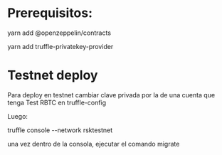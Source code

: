 # Prerequisitos:

yarn add @openzeppelin/contracts

yarn add truffle-privatekey-provider

# Testnet deploy

Para deploy en testnet cambiar clave privada por la de una cuenta que tenga Test RBTC en truffle-config

Luego:

truffle console --network rsktestnet

una vez dentro de la consola, ejecutar el comando migrate